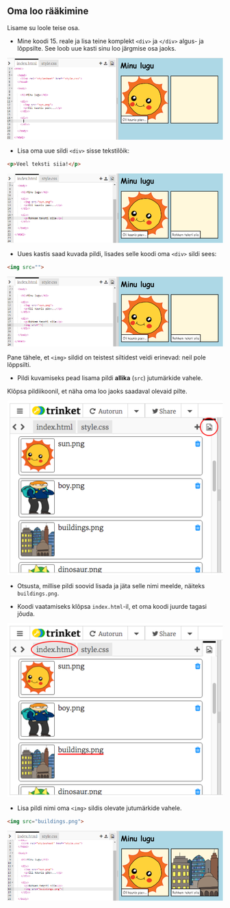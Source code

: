 ## Oma loo rääkimine

Lisame su loole teise osa.

+ Mine koodi 15. reale ja lisa teine komplekt `<div>` ja `</div>` algus- ja lõppsilte. See loob uue kasti sinu loo järgmise osa jaoks.

![kuvatõmmis](images/story-div.png)

+ Lisa oma uue sildi `<div>` sisse tekstilõik:

```html
<p>Veel teksti siia!</p>
```

![kuvatõmmis](images/story-paragraph.png)

+ Uues kastis saad kuvada pildi, lisades selle koodi oma `<div>` sildi sees:

```html
<img src="">
```

![kuvatõmmis](images/story-img-tag.png)

Pane tähele, et `<img>` sildid on teistest siltidest veidi erinevad: neil pole lõppsilti.

+ Pildi kuvamiseks pead lisama pildi **allika** (`src`) jutumärkide vahele.

Klõpsa pildiikoonil, et näha oma loo jaoks saadaval olevaid pilte.

![kuvatõmmis](images/story-see-images.png)

+ Otsusta, millise pildi soovid lisada ja jäta selle nimi meelde, näiteks `buildings.png`.

+ Koodi vaatamiseks klõpsa `index.html`-il, et oma koodi juurde tagasi jõuda.

![kuvatõmmis](images/story-image-name.png)

+ Lisa pildi nimi oma `<img>` sildis olevate jutumärkide vahele.

```html
<img src="buildings.png">
```

![kuvatõmmis](images/story-image-name-add.png)